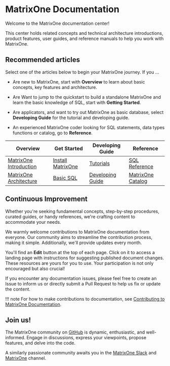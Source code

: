 # **MatrixOne Documentation**

Welcome to the MatrixOne documentation center!

This center holds related concepts and technical architecture introductions, product features, user guides, and reference manuals to help you work with MatrixOne.

## **Recommended articles**

Select one of the articles below to begin your MatrixOne journey. If you ...

- Are new to MatrixOne, start with **Overview** to learn about basic concepts, key features and architecture.

- Are Want to jump to the quickstart to build a standalone MatrixOne and learn the basic knowledge of SQL, start with **Getting Started**.

- Are applicators, and want to try out MatrixOne as basic database, select **Developing Guide** for the tutorial and developing guide.

- An experienced MatrixOne coder looking for SQL statements, data types functions or catalog, go to **Reference**.

|  Overview   | Get Started  | Developing Guide | Reference   |
|  ----  | ----  |  ----  | ----  |
| [MatrixOne Introduction](MatrixOne/Overview/matrixone-introduction.md)  | [Install MatrixOne](MatrixOne/Get-Started/install-standalone-matrixone.md) | [Tutorials](MatrixOne/Tutorial/develop-java-crud-demo.md)	|[SQL Reference](MatrixOne/Reference/SQL-Reference/Data-Definition-Language/create-database.md)|
| [MatrixOne Architecture](MatrixOne/Overview/matrixone-architecture-design.md)  | [Basic SQL](MatrixOne/Get-Started/basic-sql.md) |[Developing Guide]( MatrixOne/Develop/schema-design/overview.md)|[MatrixOne Catalog](MatrixOne/Reference/System-tables.md)|

## **Continuous Improvement**

Whether you're seeking fundamental concepts, step-by-step procedures, curated guides, or handy references, we're crafting content to accommodate your needs.

We warmly welcome contributions to MatrixOne documentation from everyone. Our community aims to streamline the contribution process, making it simple. Additionally, we'll provide updates every month.

You'll find an **Edit** button at the top of each page. Click on it to access a landing page with instructions for suggesting published document changes. These resources are yours for you to use. Your participation is not only encouraged but also crucial!

If you encounter any documentation issues, please feel free to create an Issue to inform us or directly submit a Pull Request to help us fix or update the content.

!!! note
    For how to make contributions to documentation, see [Contributing to MatrixOne Documentation](MatrixOne/Contribution-Guide/How-to-Contribute/contribute-documentation.md).

## **Join us!**

The MatrixOne community on [GitHub](https://github.com/matrixorigin/matrixone) is dynamic, enthusiastic, and well-informed. Engage in discussions, express your viewpoints, propose features, and delve into the code.

A similarly passionate community awaits you in the [MatrixOne Slack](https://matrixoneworkspace.slack.com/) and [MatrixOne](https://www.matrixorigin.cn/tutorials) channel.
